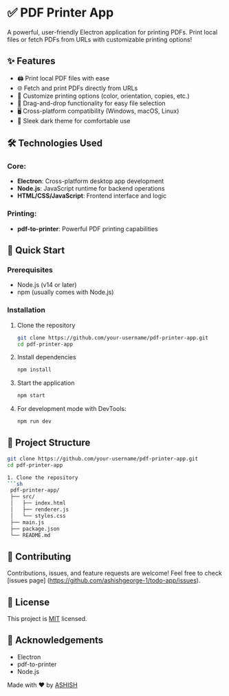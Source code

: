 # ✅ PDF Printer App
   A powerful, user-friendly Electron application for printing PDFs. Print local 
   files or fetch PDFs from URLs with customizable printing options!

## ✨ Features
   - 🖨️ Print local PDF files with ease
   - 🌐 Fetch and print PDFs directly from URLs
   - 🎨 Customize printing options (color, orientation, copies, etc.)
   - 📱 Drag-and-drop functionality for easy file selection
   - 🖥️ Cross-platform compatibility (Windows, macOS, Linux)
   - 🌙 Sleek dark theme for comfortable use

## 🛠️ Technologies Used
### Core:
   - **Electron**: Cross-platform desktop app development
   - **Node.js**: JavaScript runtime for backend operations
   - **HTML/CSS/JavaScript**: Frontend interface and logic
### Printing:
   - **pdf-to-printer**: Powerful PDF printing capabilities

## 🚀 Quick Start
### Prerequisites
   - Node.js (v14 or later)
   - npm (usually comes with Node.js)
### Installation
1. Clone the repository
   ```sh
   git clone https://github.com/your-username/pdf-printer-app.git
   cd pdf-printer-app

2. Install dependencies
   ```sh
   npm install

3. Start the application
   ```sh
   npm start

4. For development mode with DevTools:
   ```sh
   npm run dev

## 📁 Project Structure
   ```sh
   git clone https://github.com/your-username/pdf-printer-app.git
   cd pdf-printer-app

1. Clone the repository
   ```sh
    pdf-printer-app/
    ├── src/
    │   ├── index.html
    │   ├── renderer.js
    │   └── styles.css
    ├── main.js
    ├── package.json
    └── README.md

   ```

## 🤝 Contributing

   Contributions, issues, and feature requests are welcome! Feel free to check [issues page]    (https://github.com/ashishgeorge-1/todo-app/issues).



## 📝 License

   This project is [MIT](https://choosealicense.com/licenses/mit/) licensed.

## 👏 Acknowledgements

  - Electron
  - pdf-to-printer
  - Node.js

Made with ❤️ by [ASHISH](https://github.com/ashishgeorge-1)
